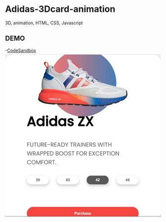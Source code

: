 # Adidas-3Dcard-animation
3D, animation, HTML, CSS, Javascript

## DEMO
-[CodeSandbox](https://codesandbox.io/s/jovial-sara-b94qr)
![Adidas-3Dcard](https://github.com/dianavile/Adidas-3Dcard-animation/blob/main/Adidas-3Dcard.JPG)



